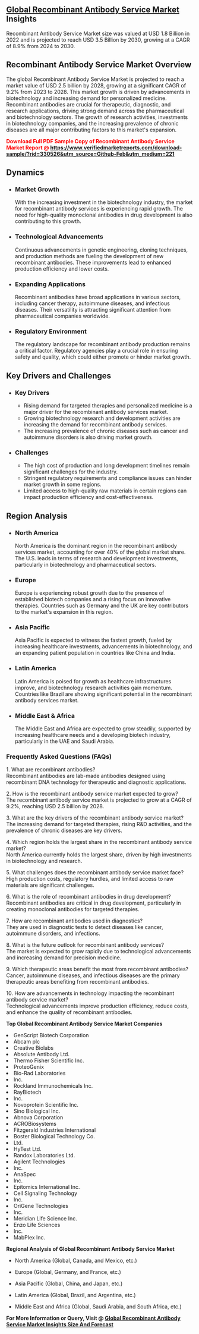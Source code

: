 <h2><a href="https://www.verifiedmarketreports.com/download-sample/?rid=330526&amp;utm_source=Github&amp;utm_medium=221" target="_blank">Global Recombinant Antibody Service Market</a> Insights</h2><p>Recombinant Antibody Service Market size was valued at USD 1.8 Billion in 2022 and is projected to reach USD 3.5 Billion by 2030, growing at a CAGR of 8.9% from 2024 to 2030.</p><p> <h2>Recombinant Antibody Service Market Overview</h2> <p>The global Recombinant Antibody Service Market is projected to reach a market value of USD 2.5 billion by 2028, growing at a significant CAGR of 9.2% from 2023 to 2028. This market growth is driven by advancements in biotechnology and increasing demand for personalized medicine. Recombinant antibodies are crucial for therapeutic, diagnostic, and research applications, driving strong demand across the pharmaceutical and biotechnology sectors. The growth of research activities, investments in biotechnology companies, and the increasing prevalence of chronic diseases are all major contributing factors to this market's expansion.</p> <p><strong><p><span class=""><span style="color: #ff0000;"><strong>Download Full PDF Sample Copy of Recombinant Antibody Service Market Report</strong> @ </span><a href="https://www.verifiedmarketreports.com/download-sample/?rid=330526&amp;utm_source=Github-Feb&amp;utm_medium=221" target="_blank">https://www.verifiedmarketreports.com/download-sample/?rid=330526&amp;utm_source=Github-Feb&amp;utm_medium=221</a></span></p></strong></p> <h2>Dynamics</h2> <ul> <li><h3>Market Growth</h3>With the increasing investment in the biotechnology industry, the market for recombinant antibody services is experiencing rapid growth. The need for high-quality monoclonal antibodies in drug development is also contributing to this growth.</li> <li><h3>Technological Advancements</h3>Continuous advancements in genetic engineering, cloning techniques, and production methods are fueling the development of new recombinant antibodies. These improvements lead to enhanced production efficiency and lower costs.</li> <li><h3>Expanding Applications</h3>Recombinant antibodies have broad applications in various sectors, including cancer therapy, autoimmune diseases, and infectious diseases. Their versatility is attracting significant attention from pharmaceutical companies worldwide.</li> <li><h3>Regulatory Environment</h3>The regulatory landscape for recombinant antibody production remains a critical factor. Regulatory agencies play a crucial role in ensuring safety and quality, which could either promote or hinder market growth.</li> </ul> <h2>Key Drivers and Challenges</h2> <ul> <li><h3>Key Drivers</h3> <ul> <li>Rising demand for targeted therapies and personalized medicine is a major driver for the recombinant antibody services market.</li> <li>Growing biotechnology research and development activities are increasing the demand for recombinant antibody services.</li> <li>The increasing prevalence of chronic diseases such as cancer and autoimmune disorders is also driving market growth.</li> </ul> </li> <li><h3>Challenges</h3> <ul> <li>The high cost of production and long development timelines remain significant challenges for the industry.</li> <li>Stringent regulatory requirements and compliance issues can hinder market growth in some regions.</li> <li>Limited access to high-quality raw materials in certain regions can impact production efficiency and cost-effectiveness.</li> </ul> </li> </ul> <h2>Region Analysis</h2> <ul> <li><h3>North America</h3>North America is the dominant region in the recombinant antibody services market, accounting for over 40% of the global market share. The U.S. leads in terms of research and development investments, particularly in biotechnology and pharmaceutical sectors.</li> <li><h3>Europe</h3>Europe is experiencing robust growth due to the presence of established biotech companies and a rising focus on innovative therapies. Countries such as Germany and the UK are key contributors to the market's expansion in this region.</li> <li><h3>Asia Pacific</h3>Asia Pacific is expected to witness the fastest growth, fueled by increasing healthcare investments, advancements in biotechnology, and an expanding patient population in countries like China and India.</li> <li><h3>Latin America</h3>Latin America is poised for growth as healthcare infrastructures improve, and biotechnology research activities gain momentum. Countries like Brazil are showing significant potential in the recombinant antibody services market.</li> <li><h3>Middle East & Africa</h3>The Middle East and Africa are expected to grow steadily, supported by increasing healthcare needs and a developing biotech industry, particularly in the UAE and Saudi Arabia.</li> </ul> <h3>Frequently Asked Questions (FAQs)</h3> <p>1. What are recombinant antibodies? <br>Recombinant antibodies are lab-made antibodies designed using recombinant DNA technology for therapeutic and diagnostic applications.</p> <p>2. How is the recombinant antibody service market expected to grow? <br>The recombinant antibody service market is projected to grow at a CAGR of 9.2%, reaching USD 2.5 billion by 2028.</p> <p>3. What are the key drivers of the recombinant antibody service market? <br>The increasing demand for targeted therapies, rising R&D activities, and the prevalence of chronic diseases are key drivers.</p> <p>4. Which region holds the largest share in the recombinant antibody service market? <br>North America currently holds the largest share, driven by high investments in biotechnology and research.</p> <p>5. What challenges does the recombinant antibody service market face? <br>High production costs, regulatory hurdles, and limited access to raw materials are significant challenges.</p> <p>6. What is the role of recombinant antibodies in drug development? <br>Recombinant antibodies are critical in drug development, particularly in creating monoclonal antibodies for targeted therapies.</p> <p>7. How are recombinant antibodies used in diagnostics? <br>They are used in diagnostic tests to detect diseases like cancer, autoimmune disorders, and infections.</p> <p>8. What is the future outlook for recombinant antibody services? <br>The market is expected to grow rapidly due to technological advancements and increasing demand for precision medicine.</p> <p>9. Which therapeutic areas benefit the most from recombinant antibodies? <br>Cancer, autoimmune diseases, and infectious diseases are the primary therapeutic areas benefiting from recombinant antibodies.</p> <p>10. How are advancements in technology impacting the recombinant antibody service market? <br>Technological advancements improve production efficiency, reduce costs, and enhance the quality of recombinant antibodies.</p> </p><p><strong>Top Global Recombinant Antibody Service Market Companies</strong></p><div data-test-id=""><p><li>GenScript Biotech Corporation</li><li> Abcam plc</li><li> Creative Biolabs</li><li> Absolute Antibody Ltd.</li><li> Thermo Fisher Scientific Inc.</li><li> ProteoGenix</li><li> Bio-Rad Laboratories</li><li> Inc.</li><li> Rockland Immunochemicals Inc.</li><li> RayBiotech</li><li> Inc.</li><li> Novoprotein Scientific Inc.</li><li> Sino Biological Inc.</li><li> Abnova Corporation</li><li> ACROBiosystems</li><li> Fitzgerald Industries International</li><li> Boster Biological Technology Co.</li><li> Ltd.</li><li> HyTest Ltd.</li><li> Randox Laboratories Ltd.</li><li> Agilent Technologies</li><li> Inc.</li><li> AnaSpec</li><li> Inc.</li><li> Epitomics International Inc.</li><li> Cell Signaling Technology</li><li> Inc.</li><li> OriGene Technologies</li><li> Inc.</li><li> Meridian Life Science Inc.</li><li> Enzo Life Sciences</li><li> Inc.</li><li> MabPlex Inc.</li></p><div><strong>Regional Analysis of&nbsp;Global Recombinant Antibody Service Market</strong></div><ul><li dir="ltr"><p dir="ltr">North America&nbsp;(Global, Canada, and Mexico, etc.)</p></li><li dir="ltr"><p dir="ltr">Europe (Global, Germany, and France, etc.)</p></li><li dir="ltr"><p dir="ltr">Asia Pacific&nbsp;(Global, China, and Japan, etc.)</p></li><li dir="ltr"><p dir="ltr">Latin America&nbsp;(Global, Brazil, and Argentina, etc.)</p></li><li dir="ltr">Middle East and Africa&nbsp;(Global, Saudi Arabia, and South Africa, etc.)</li></ul><p><strong>For More Information or Query, Visit @&nbsp;</strong><strong><a href="https://www.verifiedmarketreports.com/product/recombinant-antibody-service-market/?utm_source=Github&amp;utm_medium=221" target="_blank">Global Recombinant Antibody Service Market Insights Size And Forecast</a></strong></p></div>
